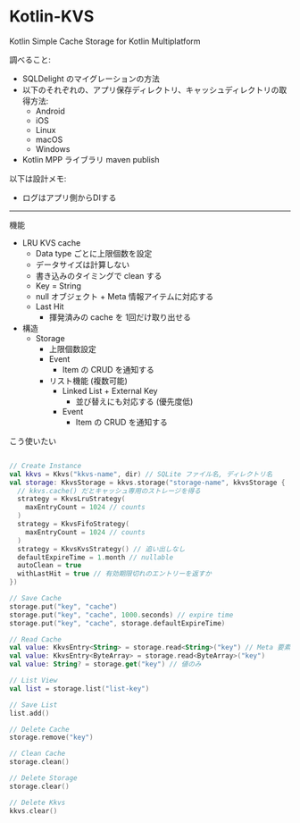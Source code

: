 # Kotlin-KVS

Kotlin Simple Cache Storage for Kotlin Multiplatform

調べること:

* SQLDelight のマイグレーションの方法
* 以下のそれぞれの、アプリ保存ディレクトリ、キャッシュディレクトリの取得方法:
  * Android
  * iOS
  * Linux
  * macOS
  * Windows
* Kotlin MPP ライブラリ maven publish

以下は設計メモ:

* ログはアプリ側からDIする

---

機能

* LRU KVS cache
  * Data type ごとに上限個数を設定
  * データサイズは計算しない
  * 書き込みのタイミングで clean する
  * Key = String
  * null オブジェクト + Meta 情報アイテムに対応する
  * Last Hit
    * 揮発済みの cache を 1回だけ取り出せる
* 構造
  * Storage
    * 上限個数設定
    * Event
      * Item の CRUD を通知する
    * リスト機能 (複数可能)
      * Linked List + External Key
        * 並び替えにも対応する (優先度低)
      * Event
        * Item の CRUD を通知する

こう使いたい

```kotlin

// Create Instance
val kkvs = Kkvs("kkvs-name", dir) // SQLite ファイル名, ディレクトリ名
val storage: KkvsStorage = kkvs.storage("storage-name", kkvsStorage {
  // kkvs.cache() だとキャッシュ専用のストレージを得る
  strategy = KkvsLruStrategy(
    maxEntryCount = 1024 // counts
  )
  strategy = KkvsFifoStrategy(
    maxEntryCount = 1024 // counts
  )
  strategy = KkvsKvsStrategy() // 追い出しなし
  defaultExpireTime = 1.month // nullable
  autoClean = true
  withLastHit = true // 有効期限切れのエントリーを返すか
})

// Save Cache
storage.put("key", "cache")
storage.put("key", "cache", 1000.seconds) // expire time
storage.put("key", "cache", storage.defaultExpireTime)

// Read Cache
val value: KkvsEntry<String> = storage.read<String>("key") // Meta 要素あり
val value: KkvsEntry<ByteArray> = storage.read<ByteArray>("key")
val value: String? = storage.get("key") // 値のみ

// List View
val list = storage.list("list-key")

// Save List
list.add()

// Delete Cache
storage.remove("key")

// Clean Cache
storage.clean()

// Delete Storage
storage.clear()

// Delete Kkvs
kkvs.clear()

```
